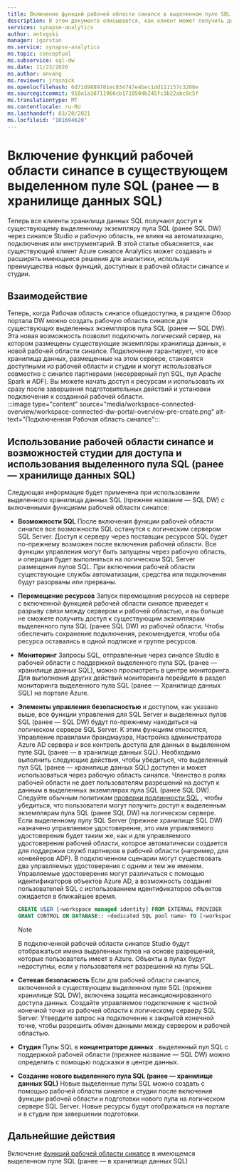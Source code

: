 ```yaml
---
title: Включение функций рабочей области синапсе в выделенном пуле SQL (ранее — в хранилище данных SQL)
description: В этом документе описывается, как клиент может получить доступ к существующему экземпляру хранилища данных SQL в рабочей области и использовать его.
services: synapse-analytics
author: antvgski
manager: igorstan
ms.service: synapse-analytics
ms.topic: conceptual
ms.subservice: sql-dw
ms.date: 11/23/2020
ms.author: anvang
ms.reviewer: jrasnick
ms.openlocfilehash: 6d71d9889701ec834747e4bec1dd111157c3206e
ms.sourcegitcommit: 910a1a38711966cb171050db245fc3b22abc8c5f
ms.translationtype: MT
ms.contentlocale: ru-RU
ms.lasthandoff: 03/20/2021
ms.locfileid: "101694620"
---
```

# <a name="enabling-synapse-workspace-features-on-an-existing-dedicated-sql-pool-formerly-sql-dw"></a>Включение функций рабочей области синапсе в существующем выделенном пуле SQL (ранее — в хранилище данных SQL)

Теперь все клиенты хранилища данных SQL получают доступ к существующему выделенному экземпляру пула SQL (ранее SQL DW) через синапсе Studio и рабочую область, не влияя на автоматизацию, подключения или инструментарий. В этой статье объясняется, как существующий клиент Azure синапсе Analytics может создавать и расширять имеющиеся решения для аналитики, используя преимущества новых функций, доступных в рабочей области синапсе и студии.   

## <a name="experience"></a>Взаимодействие
 
Теперь, когда Рабочая область синапсе общедоступна, в разделе Обзор портала DW можно создать рабочую область синапсе для существующих выделенных экземпляров пула SQL (ранее — SQL DW). Эта новая возможность позволит подключить логический сервер, на котором размещены существующие экземпляры хранилища данных, к новой рабочей области синапсе. Подключение гарантирует, что все хранилища данных, размещенные на этом сервере, становятся доступными из рабочей области и студии и могут использоваться совместно с синапсе партнерами (несерверный пул SQL, пул Apache Spark и ADF). Вы можете начать доступ к ресурсам и использовать их сразу после завершения подготовительных действий и установки подключения к созданной рабочей области.  
:::image type="content" source="media/workspace-connected-overview/workspace-connected-dw-portal-overview-pre-create.png" alt-text="Подключенная Рабочая область синапсе":::

## <a name="using-synapse-workspace-and-studio-features-to-access-and-use-a-dedicated-sql-pool-formerly-sql-dw"></a>Использование рабочей области синапсе и возможностей студии для доступа и использования выделенного пула SQL (ранее — хранилище данных SQL)
 
Следующая информация будет применена при использовании выделенного хранилища данных SQL (прежнее название — SQL DW) с включенными функциями рабочей области синапсе: 
- **Возможности SQL** После включения функции рабочей области синапсе все возможности SQL останутся с логическим сервером SQL Server. Доступ к серверу через поставщик ресурсов SQL будет по-прежнему возможен после включения рабочей области. Все функции управления могут быть запущены через рабочую область, и операция будет выполняться на логическом SQL Server размещения пулов SQL. При включении рабочей области существующие службы автоматизации, средства или подключения будут разорваны или прерваны.  
- **Перемещение ресурсов**  Запуск перемещения ресурсов на сервере с включенной функцией рабочей области синапсе приведет к разрыву связи между сервером и рабочей областью, и вы больше не сможете получить доступ к существующим экземплярам выделенного пула SQL (ранее SQL DW) из рабочей области. Чтобы обеспечить сохранение подключения, рекомендуется, чтобы оба ресурса оставались в одной подписке и группе ресурсов. 
- **Мониторинг** Запросы SQL, отправленные через синапсе Studio в рабочей области с поддержкой выделенного пула SQL (ранее — хранилище данных SQL), можно просмотреть в центре мониторинга. Для выполнения других действий мониторинга перейдите в раздел мониторинга выделенного пула SQL (ранее — Хранилище данных SQL) на портале Azure. 
- **Элементы управления** **безопасностью** и доступом, как указано выше, все функции управления для SQL Server и выделенных пулов SQL (ранее — SQL DW) будут по-прежнему находиться на логическом сервере SQL Server. К этим функциям относятся, Управление правилами брандмауэра, Настройка администратора Azure AD сервера и все контроль доступа для данных в выделенном пуле SQL (ранее — в хранилище данных SQL). Необходимо выполнить следующие действия, чтобы убедиться, что выделенный пул SQL (ранее — хранилище данных SQL) доступен и может использоваться через рабочую область синапсе. Членство в ролях рабочей области не дает пользователям разрешений на доступ к данным в выделенных экземплярах пула SQL (ранее SQL DW). Следуйте обычным политикам [проверки подлинности SQL](sql-data-warehouse-authentication.md) , чтобы убедиться, что пользователи могут получить доступ к выделенным экземплярам пула SQL (ранее SQL DW) на логическом сервере. Если выделенному пулу SQL Server (прежнее хранилище SQL DW) назначено управляемое удостоверение, это имя управляемого удостоверения будет таким же, как и для управляемого удостоверения рабочей области, которое автоматически создается для поддержки служб партнеров в рабочей области (например, для конвейеров ADF).  В подключенном сценарии могут существовать два управляемых удостоверения с одним и тем же именем. Управляемые удостоверения могут различаться с помощью идентификаторов объектов Azure AD, а возможность создания пользователей SQL с использованием идентификаторов объектов ожидается в ближайшее время.

    ```sql
    CREATE USER [<workspace managed identity] FROM EXTERNAL PROVIDER 
    GRANT CONTROL ON DATABASE:: <dedicated SQL pool name> TO [<workspace managed identity>
    ```

    > [!NOTE] 
    > В подключенной рабочей области синапсе Studio будут отображаться имена выделенных пулов на основе разрешений, которые пользователь имеет в Azure. Объекты в пулах будут недоступны, если у пользователя нет разрешений на пулы SQL. 

- **Сетевая безопасность** Если для рабочей области синапсе, включенной в существующем выделенном пуле SQL (прежнее хранилище SQL DW), включена защита несанкционированного доступа данных. Создайте управляемое подключение к частной конечной точке из рабочей области к логическому серверу SQL Server. Утвердите запрос на подключение к закрытой конечной точке, чтобы разрешить обмен данными между сервером и рабочей областью.
- **Студия** Пулы SQL в **концентраторе данных** . выделенный пул SQL с поддержкой рабочей области (прежнее название — SQL DW) можно определить с помощью подсказки в центре данных. 
- **Создание нового выделенного пула SQL (ранее — хранилище данных SQL)** Новые выделенные пулы SQL можно создать с помощью рабочей области синапсе и студии после включения функции рабочей области и подготовки нового пула на логическом сервере SQL Server. Новые ресурсы будут отображаться на портале и в студии при завершении подготовки.      

## <a name="next-steps"></a>Дальнейшие действия
Включение [функций рабочей области синапсе](workspace-connected-create.md) в имеющемся выделенном пуле SQL (ранее — в хранилище данных SQL)

